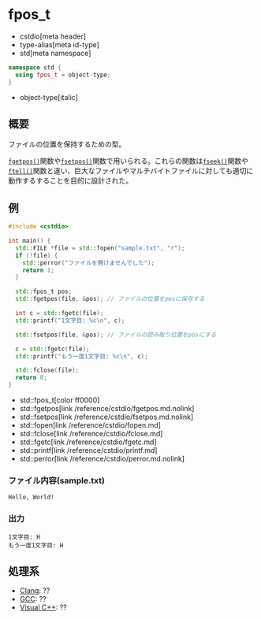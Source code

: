 # fpos_t
* cstdio[meta header]
* type-alias[meta id-type]
* std[meta namespace]

```cpp
namespace std {
  using fpos_t = object-type;
}
```
* object-type[italic]

## 概要
ファイルの位置を保持するための型。

[`fgetpos()`](/reference/cstdio/fgetpos.md.nolink)関数や[`fsetpos()`](/reference/cstdio/fsetpos.md.nolink)関数で用いられる。これらの関数は[`fseek()`](/reference/cstdio/fseek.md.nolink)関数や[`ftell()`](/reference/cstdio/ftell.md.nolink)関数と違い、巨大なファイルやマルチバイトファイルに対しても適切に動作するすることを目的に設計された。

## 例
```cpp example
#include <cstdio>

int main() {
  std::FILE *file = std::fopen("sample.txt", "r");
  if (!file) {
    std::perror("ファイルを開けませんでした");
    return 1;
  }

  std::fpos_t pos;
  std::fgetpos(file, &pos); // ファイルの位置をposに保存する

  int c = std::fgetc(file);
  std::printf("1文字目: %c\n", c);

  std::fsetpos(file, &pos); // ファイルの読み取り位置をposにする

  c = std::fgetc(file);
  std::printf("もう一度1文字目: %c\n", c);

  std::fclose(file);
  return 0;
}

```
* std::fpos_t[color ff0000]
* std::fgetpos[link /reference/cstdio/fgetpos.md.nolink]
* std::fsetpos[link /reference/cstdio/fsetpos.md.nolink]
* std::fopen[link /reference/cstdio/fopen.md]
* std::fclose[link /reference/cstdio/fclose.md]
* std::fgetc[link /reference/cstdio/fgetc.md]
* std::printf[link /reference/cstdio/printf.md]
* std::perror[link /reference/cstdio/perror.md.nolink]

### ファイル内容(sample.txt)
```
Hello, World!
```

### 出力
```
1文字目: H
もう一度1文字目: H
```

## 処理系
- [Clang](/implementation.md#clang): ??
- [GCC](/implementation.md#gcc): ??
- [Visual C++](/implementation.md#visual_cpp): ??